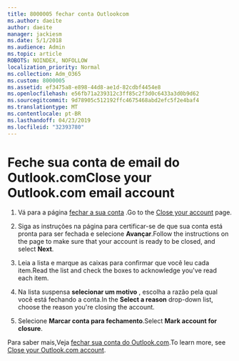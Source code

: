 ```yaml
---
title: 8000005 fechar conta Outlookcom
ms.author: daeite
author: daeite
manager: jackiesm
ms.date: 5/1/2018
ms.audience: Admin
ms.topic: article
ROBOTS: NOINDEX, NOFOLLOW
localization_priority: Normal
ms.collection: Adm_O365
ms.custom: 8000005
ms.assetid: ef3475a8-e898-44d8-ae1d-82cdbf4454e8
ms.openlocfilehash: e56fb71a239312c3ff85c2f3d0c6433a3d0b9d62
ms.sourcegitcommit: 9d78905c512192ffc4675468abd2efc5f2e4baf4
ms.translationtype: MT
ms.contentlocale: pt-BR
ms.lasthandoff: 04/23/2019
ms.locfileid: "32393780"
---
```

# <a name="close-your-outlookcom-email-account"></a><span data-ttu-id="3b226-102">Feche sua conta de email do Outlook.com</span><span class="sxs-lookup"><span data-stu-id="3b226-102">Close your Outlook.com email account</span></span>

1. <span data-ttu-id="3b226-103">Vá para a página [fechar a sua conta](https://go.microsoft.com/fwlink/p/?linkid=845493) .</span><span class="sxs-lookup"><span data-stu-id="3b226-103">Go to the [Close your account](https://go.microsoft.com/fwlink/p/?linkid=845493) page.</span></span> 
    
2. <span data-ttu-id="3b226-104">Siga as instruções na página para certificar-se de que sua conta está pronta para ser fechada e selecione **Avançar**.</span><span class="sxs-lookup"><span data-stu-id="3b226-104">Follow the instructions on the page to make sure that your account is ready to be closed, and select **Next**.</span></span> 
    
3. <span data-ttu-id="3b226-105">Leia a lista e marque as caixas para confirmar que você leu cada item.</span><span class="sxs-lookup"><span data-stu-id="3b226-105">Read the list and check the boxes to acknowledge you've read each item.</span></span>
    
4. <span data-ttu-id="3b226-106">Na lista suspensa **selecionar um motivo** , escolha a razão pela qual você está fechando a conta.</span><span class="sxs-lookup"><span data-stu-id="3b226-106">In the **Select a reason** drop-down list, choose the reason you're closing the account.</span></span> 
    
5. <span data-ttu-id="3b226-107">Selecione **Marcar conta para fechamento**.</span><span class="sxs-lookup"><span data-stu-id="3b226-107">Select **Mark account for closure**.</span></span> 
    
<span data-ttu-id="3b226-108">Para saber mais,[](https://support.office.com/article/564b801e-2a47-4cb2-afa8-12ead3185038.aspx)Veja [fechar sua conta do Outlook.com](https://go.microsoft.com/fwlink/p/?linkid=873106).</span><span class="sxs-lookup"><span data-stu-id="3b226-108">To learn more, see [Close your Outlook.com account](https://go.microsoft.com/fwlink/p/?linkid=873106)[](https://support.office.com/article/564b801e-2a47-4cb2-afa8-12ead3185038.aspx).</span></span>
  

